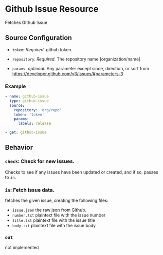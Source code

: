 # Github Issue Resource

Fetches Github Issue

## Source Configuration

* `token`: *Required.* github token.

* `repository`: *Required.* The repository name [organization/name].

* `params`: _optional._ Any parameter except since, direction, or sort from https://developer.github.com/v3/issues/#parameters-3

### Example

``` yaml
- name: github-issue
  type: github-issue
  source:
    repository: 'org/repo'
    token: 'token'
    params:
      labels: release
```

``` yaml
- get: github-issue
```

## Behavior

### `check`: Check for new issues.

Checks to see if any issues have been updated or created, and if so, passes to `in`. 

### `in`: Fetch issue data.

fetches the given issue, creating the following files:
* `issue.json` the raw json from Github.
* `number.txt` plaintext file with the issue number
* `title.txt` plaintext file with the issue title
* `body.txt` plaintext file with the issue body

### `out`

not implemented
